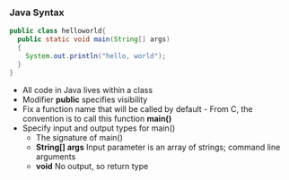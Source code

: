 ### Java Syntax 

```Java
public class helloworld{
  public static void main(String[] args)
  {
    System.out.println("hello, world");
  }
}
```
* All code in Java lives within a class
* Modifier **public** specifies visibility
* Fix a function name that will be called by default - From C, the convention is to call this function **main()**
* Specify input and output types for main()
  - The signature of main()
  - **String[] args** Input parameter is an array of strings; command line arguments 
  - **void** No output, so return type
